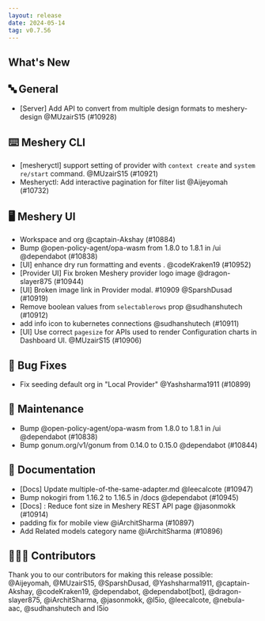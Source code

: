 ```yaml
---
layout: release
date: 2024-05-14
tag: v0.7.56
---
```


## What's New
## 🔤 General
- [Server] Add API to convert from multiple design formats to meshery-design @MUzairS15 (#10928)

## ⌨️ Meshery CLI

- [mesheryctl] support setting of provider with `context create` and `system re/start` command. @MUzairS15 (#10921)
- Mesheryctl: Add interactive pagination for filter list @Aijeyomah (#10732)

## 🖥 Meshery UI

- Workspace and org @captain-Akshay (#10884)
- Bump @open-policy-agent/opa-wasm from 1.8.0 to 1.8.1 in /ui @dependabot (#10838)
- [UI] enhance dry run formatting and events .  @codeKraken19 (#10952)
- [Provider UI] Fix broken Meshery provider logo image @dragon-slayer875 (#10944)
- [UI] Broken image link in Provider modal. #10909 @SparshDusad (#10919)
- Remove boolean values from `selectablerows` prop @sudhanshutech (#10912)
- add info icon to kubernetes connections @sudhanshutech (#10911)
- [UI] Use correct `pagesize` for APIs used to render Configuration charts in Dashboard UI. @MUzairS15 (#10906)

## 🐛 Bug Fixes

- Fix seeding default org in "Local Provider" @Yashsharma1911 (#10899)

## 🧰 Maintenance

- Bump @open-policy-agent/opa-wasm from 1.8.0 to 1.8.1 in /ui @dependabot (#10838)
- Bump gonum.org/v1/gonum from 0.14.0 to 0.15.0 @dependabot (#10844)

## 📖 Documentation

- [Docs] Update multiple-of-the-same-adapter.md @leecalcote (#10947)
- Bump nokogiri from 1.16.2 to 1.16.5 in /docs @dependabot (#10945)
- [Docs] : Reduce font size in Meshery REST API page @jasonmokk (#10914)
- padding fix for mobile view @iArchitSharma (#10897)
- Add Related models category name @iArchitSharma (#10896)

## 👨🏽‍💻 Contributors

Thank you to our contributors for making this release possible:
@Aijeyomah, @MUzairS15, @SparshDusad, @Yashsharma1911, @captain-Akshay, @codeKraken19, @dependabot, @dependabot[bot], @dragon-slayer875, @iArchitSharma, @jasonmokk, @l5io, @leecalcote, @nebula-aac, @sudhanshutech and l5io
